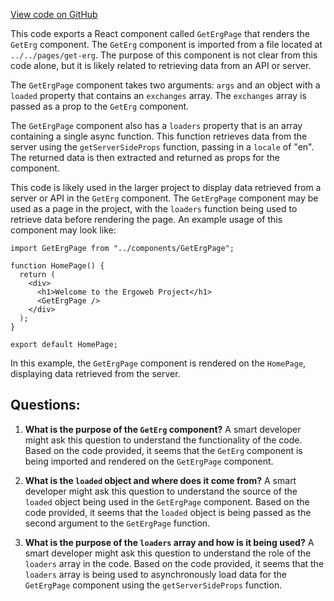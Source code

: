 [View code on GitHub](https://github.com/ergoplatform/ergoweb/stories/pages/get-ergo.stories.jsx)

This code exports a React component called `GetErgPage` that renders the `GetErg` component. The `GetErg` component is imported from a file located at `../../pages/get-erg`. The purpose of this component is not clear from this code alone, but it is likely related to retrieving data from an API or server.

The `GetErgPage` component takes two arguments: `args` and an object with a `loaded` property that contains an `exchanges` array. The `exchanges` array is passed as a prop to the `GetErg` component.

The `GetErgPage` component also has a `loaders` property that is an array containing a single async function. This function retrieves data from the server using the `getServerSideProps` function, passing in a `locale` of "en". The returned data is then extracted and returned as props for the component.

This code is likely used in the larger project to display data retrieved from a server or API in the `GetErg` component. The `GetErgPage` component may be used as a page in the project, with the `loaders` function being used to retrieve data before rendering the page. An example usage of this component may look like:

```
import GetErgPage from "../components/GetErgPage";

function HomePage() {
  return (
    <div>
      <h1>Welcome to the Ergoweb Project</h1>
      <GetErgPage />
    </div>
  );
}

export default HomePage;
```

In this example, the `GetErgPage` component is rendered on the `HomePage`, displaying data retrieved from the server.
## Questions: 
 1. **What is the purpose of the `GetErg` component?** 
A smart developer might ask this question to understand the functionality of the code. Based on the code provided, it seems that the `GetErg` component is being imported and rendered on the `GetErgPage` component.

2. **What is the `loaded` object and where does it come from?** 
A smart developer might ask this question to understand the source of the `loaded` object being used in the `GetErgPage` component. Based on the code provided, it seems that the `loaded` object is being passed as the second argument to the `GetErgPage` function.

3. **What is the purpose of the `loaders` array and how is it being used?** 
A smart developer might ask this question to understand the role of the `loaders` array in the code. Based on the code provided, it seems that the `loaders` array is being used to asynchronously load data for the `GetErgPage` component using the `getServerSideProps` function.